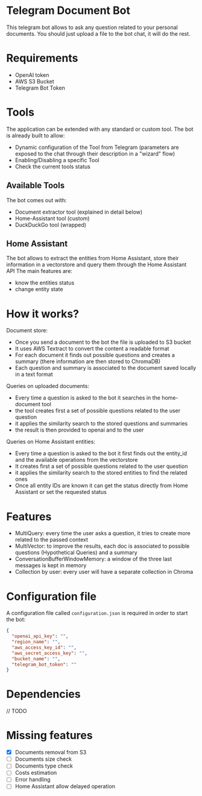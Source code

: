 # Telegram Document Bot 
This telegram bot allows to ask any question related to your personal documents. You should just upload a file to the bot chat, it will do the rest.

# Requirements
- OpenAI token
- AWS S3 Bucket
- Telegram Bot Token

# Tools
The application can be extended with any standard or custom tool. The bot is already built to allow:
- Dynamic configuration of the Tool from Telegram (parameters are exposed to the chat through their description in a "wizard" flow)
- Enabling/Disabling a specific Tool
- Check the current tools status

## Available Tools
The bot comes out with:
- Document extractor tool (explained in detail below)
- Home-Assistant tool (custom)
- DuckDuckGo tool (wrapped)

## Home Assistant
The bot allows to extract the entities from Home Assistant, store their information in a vectorstore and query them through the Home Assistant API
The main features are:
- know the entities status 
- change entity state

# How it works?

Document store:
- Once you send a document to the bot the file is uploaded to S3 bucket
- It uses AWS Textract to convert the content a readable format
- For each document it finds out possible questions and creates a summary (there information are then stored to ChromaDB)
- Each question and summary is associated to the document saved locally in a text format

Queries on uploaded documents:
- Every time a question is asked to the bot it searches in the home-document tool
- the tool creates first a set of possible questions related to the user question
- it applies the similarity search to the stored questions and summaries
- the result is then provided to openai and to the user

Queries on Home Assistant entities:
- Every time a question is asked to the bot it first finds out the entity_id and the available operations from the vectorstore
- It creates first a set of possible questions related to the user question
- it applies the similarity search to the stored entities to find the related ones
- Once all entity IDs are known it can get the status directly from Home Assistant or set the requested status


# Features
- MultiQuery: every time the user asks a question, it tries to create more related to the passed context
- MultiVector: to improve the results, each doc is associated to possible questions (Hypothetical Queries) and a summary
- ConversationBufferWindowMemory: a window of the three last messages is kept in memory
- Collection by user: every user will have a separate collection in Chroma

# Configuration file
A configuration file called ```configuration.json``` is required in order to start the bot:
```json
{
  "openai_api_key": "",
  "region_name": "",
  "aws_access_key_id": "",
  "aws_secret_access_key": "",
  "bucket_name": "",
  "telegram_bot_token": ""
}
```

# Dependencies
// TODO

# Missing features
- [x] Documents removal from S3
- [ ] Documents size check
- [ ] Documents type check
- [ ] Costs estimation
- [ ] Error handling
- [ ] Home Assistant allow delayed operation